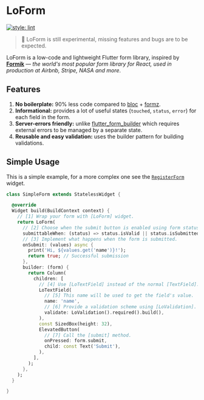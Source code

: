 # LoForm

[![style: lint](https://img.shields.io/badge/style-lint-4BC0F5.svg)](https://pub.dev/packages/lint)

> 🧪 LoForm is still experimental, missing features and bugs are to be expected.

LoForm is a low-code and lightweight Flutter form library,
inspired by [**Formik**](https://formik.org/) — _the world's most popular form library for React, used in production at Airbnb, Stripe, NASA and more_.

## Features

1. **No boilerplate:** 90% less code compared to [bloc](https://bloclibrary.dev/) + [formz](https://pub.dev/packages/formz).
1. **Informational:** provides a lot of useful states (`touched`, `status`, `error`) for each field in the form.
1. **Server-errors friendly:** unlike [flutter_form_builder](https://pub.dev/packages/flutter_form_builder) which requires external errors to be managed by a separate state.
1. **Reusable and easy validation:** uses the builder pattern for building validations.

## Simple Usage

This is a simple example, for a more complex one see the [`RegisterForm`](./example/lib/register_form.dart) widget.

```dart
class SimpleForm extends StatelessWidget {

  @override
  Widget build(BuildContext context) {
    // [1] Wrap your form with [LoForm] widget.
    return LoForm(
      // [2] Choose when the submit button is enabled using form status.
      submittableWhen: (status) => status.isValid || status.isSubmitted,
      // [3] Implement what happens when the form is submitted.
      onSubmit: (values) async {
        print('Hi, ${values.get('name')}!');
        return true; // Successful submission
      },
      builder: (form) {
        return Column(
          children: [
            // [4] Use [LoTextField] instead of the normal [TextField].
            LoTextField(
              // [5] This name will be used to get the field's value.
              name: 'name',
              // [6] Provide a validation scheme using [LoValidation].
              validate: LoValidation().required().build(),
            ),
            const SizedBox(height: 32),
            ElevatedButton(
              // [7] Call the [submit] method.
              onPressed: form.submit,
              child: const Text('Submit'),
            ),
          ],
        );
      },
    );
  }

}
```
